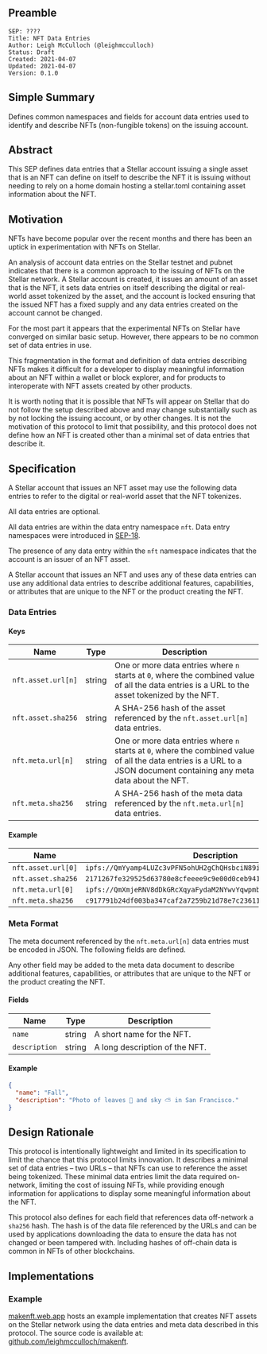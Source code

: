 ## Preamble

```
SEP: ????
Title: NFT Data Entries
Author: Leigh McCulloch (@leighmcculloch)
Status: Draft
Created: 2021-04-07
Updated: 2021-04-07
Version: 0.1.0
```

## Simple Summary

Defines common namespaces and fields for account data entries used to
identify and describe NFTs (non-fungible tokens) on the issuing account.

## Abstract

This SEP defines data entries that a Stellar account issuing a single asset
that is an NFT can define on itself to describe the NFT it is issuing without
needing to rely on a home domain hosting a stellar.toml containing asset
information about the NFT.

## Motivation

NFTs have become popular over the recent months and there has been an uptick
in experimentation with NFTs on Stellar.

An analysis of account data entries on the Stellar testnet and pubnet
indicates that there is a common approach to the issuing of NFTs on the
Stellar network. A Stellar account is created, it issues an amount of an
asset that is the NFT, it sets data entries on itself describing the digital
or real-world asset tokenized by the asset, and the account is locked
ensuring that the issued NFT has a fixed supply and any data entries created
on the account cannot be changed.

For the most part it appears that the experimental NFTs on Stellar have
converged on similar basic setup. However, there appears to be no common set
of data entries in use.

This fragmentation in the format and definition of data entries describing
NFTs makes it difficult for a developer to display meaningful information
about an NFT within a wallet or block explorer, and for products to
interoperate with NFT assets created by other products.

It is worth noting that it is possible that NFTs will appear on Stellar that
do not follow the setup described above and may change substantially such as
by not locking the issuing account, or by other changes. It is not the
motivation of this protocol to limit that possibility, and this protocol does
not define how an NFT is created other than a minimal set of data entries
that describe it.

## Specification

A Stellar account that issues an NFT asset may use the following data entries
to refer to the digital or real-world asset that the NFT tokenizes.

All data entries are optional.

All data entries are within the data entry namespace `nft`. Data entry
namespaces were introduced in [SEP-18].

The presence of any data entry within the `nft` namespace indicates that the
account is an issuer of an NFT asset.

A Stellar account that issues an NFT and uses any of these data entries can
use any additional data entries to describe additional features,
capabilities, or attributes that are unique to the NFT or the product
creating the NFT.

### Data Entries

#### Keys
Name | Type | Description
-----|------|------------
`nft.asset.url[n]` | string | One or more data entries where `n` starts at `0`, where the combined value of all the data entries is a URL to the asset tokenized by the NFT.
`nft.asset.sha256` | string | A SHA-256 hash of the asset referenced by the `nft.asset.url[n]` data entries.
`nft.meta.url[n]` | string | One or more data entries where `n` starts at `0`, where the combined value of all the data entries is a URL to a JSON document containing any meta data about the NFT.
`nft.meta.sha256` | string | A SHA-256 hash of the meta data referenced by the `nft.meta.url[n]` data entries.

#### Example

Name | Description
-----|------------
`nft.asset.url[0]` | `ipfs://QmYyamp4LUZc3vPFN5ohUH2gChQHsbciN89iXbLEeDLQ22`
`nft.asset.sha256` | `2171267fe329525d63780e8cfeeee9c9e00d0ceb9417ab402b62e10f5c98085f`
`nft.meta.url[0]` | `ipfs://QmXmjeRNV8dDkGRcXqyaFydaM2NYwvYqwpmbnQUnxCsDbQ`
`nft.meta.sha256` | `c917791b24df003ba347caf2a7259b21d78e7c236115f285cc2b08c30c16b1d9`

### Meta Format

The meta document referenced by the `nft.meta.url[n]` data entries must be
encoded in JSON. The following fields are defined.

Any other field may be added to the meta data document to describe additional
features, capabilities, or attributes that are unique to the NFT or the
product creating the NFT.

#### Fields
Name | Type | Description
-----|------|------------
`name` | string | A short name for the NFT.
`description` | string | A long description of the NFT.

#### Example

```json
{
  "name": "Fall",
  "description": "Photo of leaves 🍁 and sky ⛅️ in San Francisco."
}
```

## Design Rationale

This protocol is intentionally lightweight and limited in its specification
to limit the chance that this protocol limits innovation. It describes a
minimal set of data entries – two URLs – that NFTs can use to reference the
asset being tokenized. These minimal data entries limit the data required
on-network, limiting the cost of issuing NFTs, while providing enough
information for applications to display some meaningful information about the
NFT.

This protocol also defines for each field that references data off-network a
`sha256` hash. The hash is of the data file referenced by the URLs and can be
used by applications downloading the data to ensure the data has not changed
or been tampered with. Including hashes of off-chain data is common in NFTs
of other blockchains.

## Implementations

### Example

[makenft.web.app] hosts an example implementation that creates NFT assets on
the Stellar network using the data entries and meta data described in this
protocol. The source code is available at:
[github.com/leighmcculloch/makenft].

[SEP-18]: ./SEP-0018.md
[makenft.web.app]: https://makenft.web.app
[github.com/leighmcculloch/makenft]: https://github.com/leighmcculloch/makenft
